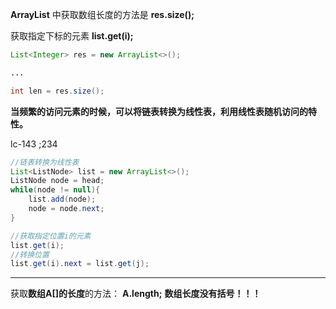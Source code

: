 **ArrayList** 中获取数组长度的方法是 **res.size();**

获取指定下标的元素 **list.get(i);**

```java
List<Integer> res = new ArrayList<>();

...

int len = res.size();
```

**当频繁的访问元素的时候，可以将链表转换为线性表，利用线性表随机访问的特性。**

lc-143 ;234

```java
//链表转换为线性表
List<ListNode> list = new ArrayList<>();
ListNode node = head;
while(node != null){
    list.add(node);
    node = node.next;
}

//获取指定位置i的元素
list.get(i);
//转换位置
list.get(i).next = list.get(j);
```

---

获取**数组A[]的长度**的方法： **A.length;**   **数组长度没有括号！！！**

